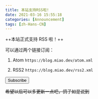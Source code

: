 ```yaml
---
title: 本站支持RSS啦!
date: 2021-03-16 15:55:18
categories: [Announcement]
tags: [zh-Hans-CN]
---
```


++本站正式支持 RSS 啦！++

<!-- more -->

可以通过两个链接订阅：

1. Atom `https://blog.miao.dev/atom.xml`

2. RSS2 `https://blog.miao.dev/rss2.xml`

<input type="button" data-subtome-resource="https://miao.dev/atom.xml" onclick="(function(btn){var z=document.createElement('script');document.subtomeBtn=btn;z.src='https://www.subtome.com/load.js';document.body.appendChild(z);})(this)" value="Subscribe"/>

~~希望以后可以多更新一点吧，鸽子如是说到~~
